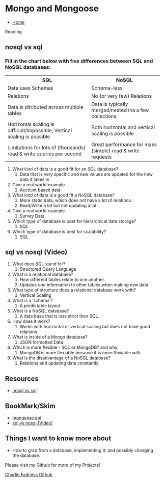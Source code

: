 # Mongo and Mongoose

- [Home](https://fadnesscharlie.github.io/reading-notes/301/)

Reading
## nosql vs sql

### Fill in the chart below with five differences between SQL and NoSQL databases:

<table style="width:100%">
  <tr>
    <th>SQL</th>
    <th>NoSQL</th> 
  </tr>
  <tr>
    <td>Data uses Schemas</td>
    <td>Schema-less</td>
  </tr>
  <tr>
    <td>Relations</td>
    <td>No (or very few) Relations</td>
  </tr>
  <tr>
    <td>Data is ditributed across multiple tables</td>
    <td>Data is typically merged/nested ina a few collections</td>
  </tr>
  <tr>
    <td>Horizontal scaling is difficult/impossible;
    Vertical scaling is possible</td>
    <td>Both horizontal and vertical scaling is possible</td>
  </tr>
  <tr>
    <td>Limitations for lots of (thousands)
     read & write queries per second</td>
    <td>Great performance for mass (simple) read & write requests</td>
  </tr>
</table>
 	 
 	 
1. What kind of data is a good fit for an SQL database?
   1. Data that is very specific and new values are updated for the new data it takes in
2. Give a real world example.
   1. Account based data
3. What kind of data is a good fit a NoSQL database?
   1. More static data, which does not have a lot of relations.
   2. Read/Write a lot but not updating a lot.
4. Give a real world example.
   1. Survey Data
5. Which type of database is best for hierarchical data storage?
   1. SQL
6. Which type of database is best for scalability?
   1. SQL

## sql vs nosql (Video)

1. What does SQL stand for?
   1. Structured Query Language
2. What is a relational database?
   1. How different tables relate to one another.
   2. Updates one information to other tables when making new data
3. What type of structure does a relational database work with?
   1. Vertical Scaling
4. What is a ‘schema’?
   1. A predictable layout
5. What is a NoSQL database?
   1. A data base that is less strict then SQL.
6. How does it work?
   1. Works with horizontal or vertical scaling but does not have good relations
7. What is inside of a Mongo database?
   1. JSON formatted Data
8. Which is more flexible - SQL or MongoDB? and why.
   1. MongoDB is more flexiable because it is more flexiable with
9. What is the disadvantage of a NoSQL database?
   1. Relations and updating data constantly

## Resources

- [nosql vs sql](https://www.thegeekstuff.com/2014/01/sql-vs-nosql-db/?utm_source=tuicool)

## BookMark/Skim

- [mongoose api](https://mongoosejs.com/docs/api.html#Model)
- [sql vs nosql (Video)](https://www.youtube.com/watch?v=ZS_kXvOeQ5Y)

## Things I want to know more about

- How to grab from a database, implementing it, and possibly changing the database.

Please visit my Github for more of my Projects!

[Charlie Fadness Github](https://github.com/fadnesscharlie)
